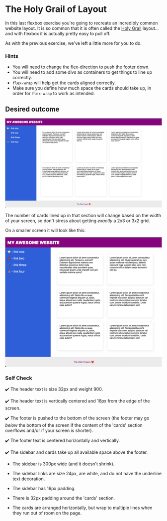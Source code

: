 # The Holy Grail of Layout

In this last flexbox exercise you're going to recreate an incredibly common website layout. It is so common that it is often called the [Holy Grail](https://www.google.com/search?q=holy+grail+layout&tbm=isch&sclient=img) layout... and with flexbox it is actually pretty easy to pull off.

As with the previous exercise, we've left a little more for you to do.

### Hints
- You will need to change the flex-direction to push the footer down.
- You will need to add some divs as containers to get things to line up correctly.
- `flex-wrap` will help get the cards aligned correctly.
-  Make sure you define how much space the cards should take up, in order for `flex-wrap` to work as intended.

## Desired outcome

![desired outcome](./desired-outcome.png)

The number of cards lined up in that section will change based on the width of your screen, so don't stress about getting _exactly_ a 2x3 or 3x2 grid.

On a smaller screen it will look like this:

![smaller](./desired-outcome-smaller.png)

### Self Check
✔️ The header text is size 32px and weight 900.

✔️  The header text is vertically centered and 16px from the edge of the screen.

✔️  The footer is pushed to the bottom of the screen (the footer may go _below_ the bottom of the screen if the content of the 'cards' section overflows and/or if your screen is shorter).

✔️ The footer text is centered horizontally and vertically.

✔️ The sidebar and cards take up all available space above the footer.

- The sidebar is 300px wide (and it doesn't shrink).

- The sidebar links are size 24px, are white, and do not have the underline text decoration.

- The sidebar has 16px padding.

- There is 32px padding around the 'cards' section.

- The cards are arranged horizontally, but wrap to multiple lines when they run out of room on the page.
  